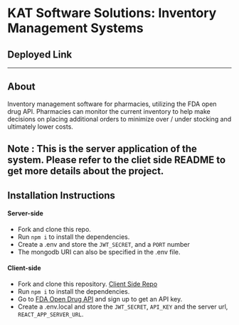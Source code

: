 # KAT Software Solutions: Inventory Management Systems

## Deployed Link

___
## About
Inventory management software for pharmacies, utilizing the FDA open drug API. Pharmacies can monitor the current inventory to help make decisions on placing additional orders to minimize over / under stocking and ultimately
lower costs.

## Note : This is the server application of the system. Please refer to the cliet side README to get more details about the project. 

## Installation Instructions

#### Server-side
- Fork and clone this repo.
- Run `npm i` to install the dependencies.
- Create a .env and store the `JWT_SECRET`, and a `PORT` number
- The mongodb URI can also be specified in the .env file.

#### Client-side

- Fork and clone this repository. [Client Side Repo](https://github.com/foosasugaome/kat-inventory-management-client1)
- Run `npm i` to install the dependencies.
- Go to [FDA Open Drug API](https://open.fda.gov/apis/) and sign up to get an API key.
- Create a .env.local and store the `JWT_SECRET`,  `API_KEY` and the server url, `REACT_APP_SERVER_URL`.

